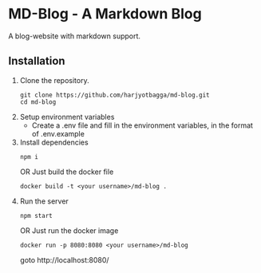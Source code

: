 # MD-Blog - A Markdown Blog
A blog-website with markdown support.

## Installation
1. Clone the repository.
    ```
    git clone https://github.com/harjyotbagga/md-blog.git
    cd md-blog
    ```
2. Setup environment variables
    - Create a .env file and fill in the environment variables, in the format of .env.example
3. Install dependencies
    ```
    npm i
    ```
    OR 
    Just build the docker file
    ```
    docker build -t <your username>/md-blog .
    ```
4. Run the server
    ```
    npm start
    ```
    OR
    Just run the docker image
    ```
    docker run -p 8080:8080 <your username>/md-blog
    ```
    goto http://localhost:8080/